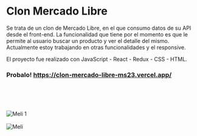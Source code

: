 # Clon Mercado Libre

Se trata de un clon de Mercado Libre, en el que consumo datos de su API desde el front-end. La funcionalidad que tiene por el momento es que le permite al usuario buscar un producto y ver el detalle del mismo. Actualmente estoy trabajando en otras funcionalidades y el responsive.

El proyecto fue realizado con JavaScript - React - Redux - CSS - HTML.

### Probalo! https://clon-mercado-libre-ms23.vercel.app/
<br></br>
<br></br>
![Meli 1](https://user-images.githubusercontent.com/99290382/210788945-960de16a-9332-40c8-8986-47045c57ca66.png)
<br></br>
![Meli](https://user-images.githubusercontent.com/99290382/210788964-1375fee3-ff98-4f97-a64d-056b138af00a.png)
